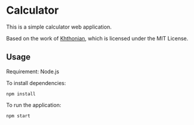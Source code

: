 # Calculator

This is a simple calculator web application.

Based on the work of [Khthonian](https://github.com/Khthonian/Calculator), which is licensed under the MIT License.

## Usage

Requirement: Node.js

To install dependencies:

```shell
npm install
```

To run the application:

```shell
npm start
```
